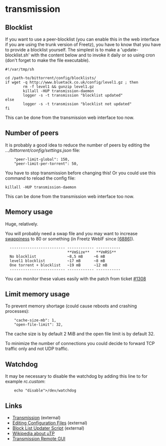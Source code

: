 transmission
============

Blocklist
---------

If you want to use a peer-blocklist (you can enable this in the web
interface if you are using the trunk version of Freetz), you have to
know that you have to provide a blocklist yourself. The simplest is to
make a 'update-blocklist.sh' with the content below and to invoke it
daily or so using cron (don't forget to make the file executable).

```
#!/var/tmp/sh

cd /path-to/bittorrent/config/blocklists/
if wget -q http://www.bluetack.co.uk/config/level1.gz ; then
        rm -f level1 && gunzip level1.gz
        killall -HUP transmission-daemon
        logger -s -t transmission "blocklist updated"
else
        logger -s -t transmission "blocklist not updated"
fi
```

This can be done from the transmission web interface too now.

Number of peers
---------------

It is probably a good idea to reduce the number of peers by editing the
*.../bittorrent/config/settings.json* file:

```
    "peer-limit-global": 150,
    "peer-limit-per-torrent": 50,
```

You have to stop transmission before changing this! Or you could use
this command to reload the config file:

```
killall -HUP transmission-daemon
```

This can be done from the transmission web interface too now.

Memory usage
------------

Huge, relatively.

You will probably need a swap file and you may want to increase
[swappiness](http://lwn.net/Articles/83588/) to 80
or something (in Freetz WebIF since
[[6886]](https://trac.boxmatrix.info/freetz-ng/changeset/6886)).

```
  ------------------------- ------------ -----------
                            **VmSize**   **VmRSS**
  No blocklist              ~8,5 mB     ~6 mB
  level1 blocklist          ~17 mB      ~8 mB
  One torrent + blocklist   ~19 mB      ~12 mB
  ------------------------- ------------ -----------
```

You can monitor these values easily with the patch from ticket
[#1308](https://trac.boxmatrix.info/freetz-ng/ticket/1308)

Limit memory usage
------------------

To prevent memory shortage (could cause reboots and crashing processes):

```
    "cache-size-mb": 1,
    "open-file-limit": 32,
```

The cache size is by default 2 MiB and the open file limit is by default
32.

To minimize the number of connections you could decide to forward TCP
traffic only and not UDP traffic.

Watchdog
--------

It may be necessary to disable the watchdog by adding this line to for
example *rc.custom*:

```
    echo "disable">/dev/watchdog
```

Links
-----

-   [Transmission](http://transmissionbt.com/)
    (external)
-   [Editing Configuration
    Files](https://trac.transmissionbt.com/wiki/EditConfigFiles)
    (external)
-   [Block List Updater
    Script](http://trac.transmissionbt.com/wiki/Scripts/BlockListUpdater)
    (external)
-   [Wikipedia about
    µTP](http://en.wikipedia.org/wiki/Micro_Transport_Protocol)
-   [Transmission Remote
    GUI](http://code.google.com/p/transmisson-remote-gui/)
